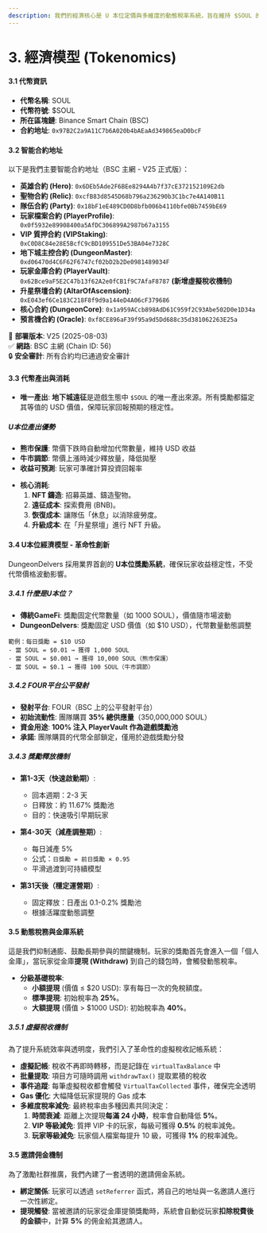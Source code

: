 ```yaml
---
description: 我們的經濟核心是 U 本位定價與多維度的動態稅率系統，旨在維持 $SOUL 的長期價值穩定。
---
```


# 3. 經濟模型 (Tokenomics)

#### **3.1 代幣資訊**

* **代幣名稱**: SOUL
* **代幣符號**: $SOUL
* **所在區塊鏈**: Binance Smart Chain (BSC)
* **合約地址**: `0x97B2C2a9A11C7b6A020b4bAEaAd349865eaD0bcF`

#### **3.2 智能合約地址**

以下是我們主要智能合約地址（BSC 主網 - V25 正式版）：

* **英雄合約 (Hero)**: `0x6DEb5Ade2F6BEe8294A4b7f37cE372152109E2db`
* **聖物合約 (Relic)**: `0xcfB83d8545D68b796a236290b3C1bc7e4A140B11`
* **隊伍合約 (Party)**: `0x18bF1eE489CD0D8bfb006b4110bfe0Bb7459bE69`
* **玩家檔案合約 (PlayerProfile)**: `0x0f5932e89908400a5AfDC306899A2987b67a3155`
* **VIP 質押合約 (VIPStaking)**: `0xC0D8C84e28E5BcfC9cBD109551De53BA04e7328C`
* **地下城主控合約 (DungeonMaster)**: `0xd06470d4C6F62F6747cf02bD2b2De0981489034F`
* **玩家金庫合約 (PlayerVault)**: `0x62Bce9aF5E2C47b13f62A2e0fCB1f9C7AfaF8787` **(新增虛擬稅收機制)**
* **升星祭壇合約 (AltarOfAscension)**: `0xE043ef6Ce183C218F8f9d9a144eD4A06cF379686`
* **核心合約 (DungeonCore)**: `0x1a959ACcb898AdD61C959f2C93Abe502D0e1D34a`
* **預言機合約 (Oracle)**: `0xf8CE896aF39f95a9d5Dd688c35d381062263E25a`

📌 **部署版本**: V25 (2025-08-03)  
✅ **網路**: BSC 主網 (Chain ID: 56)  
🔒 **安全審計**: 所有合約均已通過安全審計

#### **3.3 代幣產出與消耗**

* **唯一產出**: **地下城遠征**是遊戲生態中 `$SOUL` 的唯一產出來源。所有獎勵都錨定其等值的 USD 價值，保障玩家回報預期的穩定性。

##### **U本位產出優勢**
- **熊市保護**: 幣價下跌時自動增加代幣數量，維持 USD 收益
- **牛市調節**: 幣價上漲時減少釋放量，降低拋壓
- **收益可預測**: 玩家可準確計算投資回報率

* **核心消耗**:
  1. **NFT 鑄造**: 招募英雄、鑄造聖物。
  2. **遠征成本**: 探索費用 (BNB)。
  3. **恢復成本**: 讓隊伍「休息」以消除疲勞度。
  4. **升級成本**: 在「升星祭壇」進行 NFT 升級。

#### **3.4 U本位經濟模型 - 革命性創新**

DungeonDelvers 採用業界首創的 **U本位獎勵系統**，確保玩家收益穩定性，不受代幣價格波動影響。

##### **3.4.1 什麼是U本位？**
* **傳統GameFi**: 獎勵固定代幣數量（如 1000 SOUL），價值隨市場波動
* **DungeonDelvers**: 獎勵固定 USD 價值（如 $10 USD），代幣數量動態調整

```
範例：每日獎勵 = $10 USD
- 當 SOUL = $0.01 → 獲得 1,000 SOUL
- 當 SOUL = $0.001 → 獲得 10,000 SOUL（熊市保護）
- 當 SOUL = $0.1 → 獲得 100 SOUL（牛市調節）
```

##### **3.4.2 FOUR平台公平發射**
* **發射平台**: FOUR（BSC 上的公平發射平台）
* **初始流動性**: 團隊購買 **35% 總供應量**（350,000,000 SOUL）
* **資金用途**: **100% 注入 PlayerVault 作為遊戲獎勵池**
* **承諾**: 團隊購買的代幣全部鎖定，僅用於遊戲獎勵分發

##### **3.4.3 獎勵釋放機制**
* **第1-3天（快速啟動期）**:
  - 回本週期：2-3 天
  - 日釋放：約 11.67% 獎勵池
  - 目的：快速吸引早期玩家
  
* **第4-30天（減產調整期）**:
  - 每日減產 5%
  - 公式：`日獎勵 = 前日獎勵 × 0.95`
  - 平滑過渡到可持續模型
  
* **第31天後（穩定運營期）**:
  - 固定釋放：日產出 0.1-0.2% 獎勵池
  - 根據活躍度動態調整

#### **3.5 動態稅務與金庫系統**

這是我們抑制通膨、鼓勵長期參與的關鍵機制。玩家的獎勵首先會進入一個「個人金庫」，當玩家從金庫**提現 (Withdraw)** 到自己的錢包時，會觸發動態稅率。

* **分級基礎稅率**:
  * **小額提現** (價值 ≤ $20 USD): 享有每日一次的免稅額度。
  * **標準提現**: 初始稅率為 **25%**。
  * **大額提現** (價值 > $1000 USD): 初始稅率為 **40%**。

##### **3.5.1 虛擬稅收機制**

為了提升系統效率與透明度，我們引入了革命性的虛擬稅收記帳系統：

* **虛擬記帳**: 稅收不再即時轉移，而是記錄在 `virtualTaxBalance` 中
* **批量提取**: 項目方可隨時調用 `withdrawTax()` 提取累積的稅收
* **事件追蹤**: 每筆虛擬稅收都會觸發 `VirtualTaxCollected` 事件，確保完全透明
* **Gas 優化**: 大幅降低玩家提現的 Gas 成本
* **多維度稅率減免**: 最終稅率由多種因素共同決定：
  1. **時間衰減**: 距離上次提現**每滿 24 小時**，稅率會自動降低 **5%**。
  2. **VIP 等級減免**: 質押 VIP 卡的玩家，每級可獲得 **0.5%** 的稅率減免。
  3. **玩家等級減免**: 玩家個人檔案每提升 10 級，可獲得 **1%** 的稅率減免。

#### **3.5 邀請佣金機制**

為了激勵社群推廣，我們內建了一套透明的邀請佣金系統。

* **綁定關係**: 玩家可以透過 `setReferrer` 函式，將自己的地址與一名邀請人進行一次性綁定。
* **提現觸發**: 當被邀請的玩家從金庫提領獎勵時，系統會自動從玩家**扣除稅費後的金額**中，計算 **5%** 的佣金給其邀請人。
